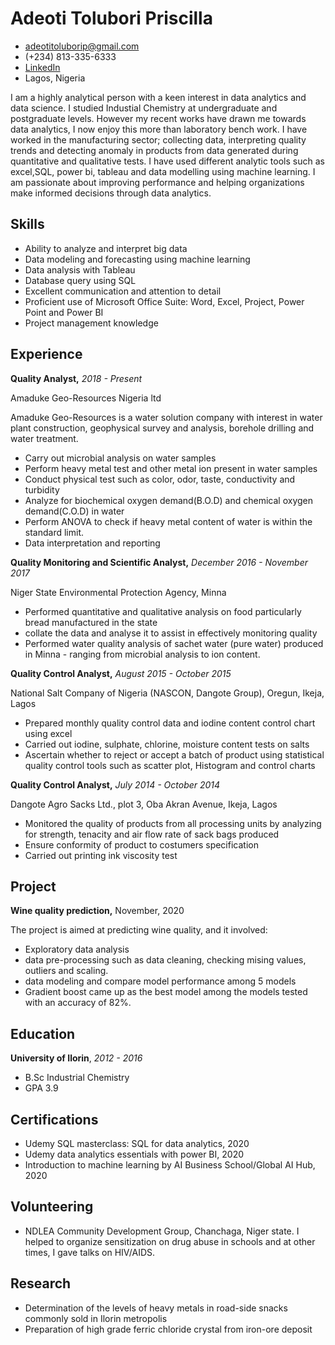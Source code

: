 <!-- The (first) h1 will be used as the <title> of the HTML page -->
# Adeoti Tolubori Priscilla

<!-- The unordered list immediately after the h1 will be formatted on a single
line. It is intended to be used for contact details -->
- <adeotitoluborip@gmail.com>
- (+234) 813-335-6333
- [LinkedIn](http://www.linkedin.com/in/tolubori-adeoti-833a0713a)
- Lagos, Nigeria

<!-- The paragraph after the h1 and ul and before the first h2 is optional. It
is intended to be used for a short summary. -->
I am a highly analytical person with a keen interest in data analytics and data science. I studied Industial Chemistry at undergraduate and postgraduate levels. However my recent works have drawn me towards data analytics, I now enjoy this more than laboratory bench work. 
I have worked in the manufacturing sector; collecting data, interpreting quality trends and detecting anomaly in products from data generated during quantitative and qualitative tests. I have used different analytic tools such as excel,SQL, power bi, tableau and data modelling using machine learning. I am passionate about improving  performance and helping organizations make informed decisions through data analytics.

## Skills

 - Ability to analyze and interpret big data
 - Data modeling and forecasting using machine learning 
 - Data analysis with Tableau
 - Database query using SQL
 - Excellent communication and attention to detail
 - Proficient use of Microsoft Office Suite: Word, Excel, Project, Power Point and Power BI
 - Project management knowledge

## Experience

<!-- You have to wrap the "left" and "right" half of these headings in spans by
hand -->
**Quality Analyst,** _2018 - Present_

<span>Amaduke Geo-Resources Nigeria ltd</span>

Amaduke Geo-Resources is a water solution company with interest in water plant construction, geophysical survey and analysis, borehole drilling and water treatment.

 - Carry out microbial analysis on water samples
 - Perform heavy metal test and other metal ion present in water samples
 - Conduct physical test such as color, odor, taste, conductivity and turbidity
 - Analyze for biochemical oxygen demand(B.O.D) and chemical oxygen demand(C.O.D) in water
 - Perform ANOVA to check if heavy metal content of water is within the standard limit.
 - Data interpretation and reporting 

**Quality Monitoring and Scientific Analyst,** _December 2016 - November 2017_

<span>Niger State Environmental Protection Agency, Minna </span> 

 - Performed quantitative and qualitative analysis on food particularly bread manufactured in the state
 - collate the data and analyse it to assist in effectively monitoring quality
 - Performed water quality analysis of sachet water (pure water) produced in Minna - ranging from microbial analysis to ion content. 

**Quality Control Analyst,** _August 2015 - October 2015_

<span>National Salt Company of Nigeria (NASCON, Dangote Group), Oregun, Ikeja, Lagos</span>

 - Prepared monthly quality control data and iodine content control chart using excel
 - Carried out iodine, sulphate, chlorine, moisture content tests on salts
 - Ascertain whether to reject or accept a batch of product using statistical quality control tools such as scatter plot, Histogram and control charts
 
**Quality Control Analyst,**  _July 2014 - October 2014_

<span>Dangote Agro Sacks Ltd., plot 3, Oba Akran Avenue, Ikeja, Lagos</span>

 - Monitored the quality of products from all processing units by analyzing for strength, tenacity and air flow rate of sack bags produced
 - Ensure conformity of product to costumers specification 
 - Carried out printing ink viscosity test

## Project

**Wine quality prediction,** <span>November, 2020</span>

The project is aimed at predicting wine quality, and it involved:

   - Exploratory data analysis
   - data pre-processing such as data cleaning, checking mising values, outliers and scaling.
   - data modeling and compare model performance among 5 models
   - Gradient boost came up as the best model among the models tested with an accuracy of 82%.

## Education

**University of Ilorin**, _2012 - 2016_

  - B.Sc Industrial Chemistry
  - GPA 3.9
 
## Certifications 

 - Udemy SQL masterclass: SQL for data analytics, 2020
 - Udemy data analytics essentials with power BI, 2020
 - Introduction to machine learning by AI Business School/Global AI Hub, 2020
 
## Volunteering
 
 - NDLEA Community Development Group, Chanchaga, Niger state. I helped to organize sensitization on drug abuse in schools and at other times, I gave talks on HIV/AIDS. 

## Research 
 - Determination of the levels of heavy metals in road-side snacks commonly sold in Ilorin metropolis 
 - Preparation of high grade ferric chloride crystal from iron-ore deposit 

